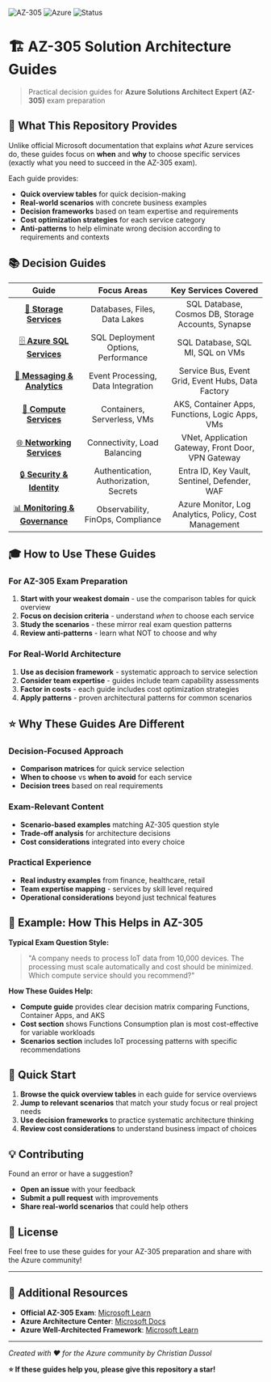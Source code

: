 ![AZ-305](https://img.shields.io/badge/Microsoft-AZ--305-blue)
![Azure](https://img.shields.io/badge/Cloud-Azure-007FFF)
![Status](https://img.shields.io/badge/Status-Active-brightgreen)

# 🏗️ AZ-305 Solution Architecture Guides

> Practical decision guides for **Azure Solutions Architect Expert (AZ-305)** exam preparation

## 🎯 What This Repository Provides

Unlike official Microsoft documentation that explains *what* Azure services do, these guides focus on **when** and **why** to choose specific services (exactly what you need to succeed in the AZ-305 exam).

Each guide provides:
- **Quick overview tables** for quick decision-making
- **Real-world scenarios** with concrete business examples  
- **Decision frameworks** based on team expertise and requirements
- **Cost optimization strategies** for each service category
- **Anti-patterns** to help eliminate wrong decision according to requirements and contexts

## 📚 Decision Guides

| Guide | Focus Areas | Key Services Covered |
|:-----:|:-----------:|:-------------------:|
| [💾 **Storage Services**](./01-azure-storage-services.md) | Databases, Files, Data Lakes | SQL Database, Cosmos DB, Storage Accounts, Synapse |
| [🗄️ **Azure SQL Services**](./02-azure-sql-services.md) | SQL Deployment Options, Performance | SQL Database, SQL MI, SQL on VMs |
| [📡 **Messaging & Analytics**](./03-azure-messaging-analytics.md) | Event Processing, Data Integration | Service Bus, Event Grid, Event Hubs, Data Factory |
| [🚀 **Compute Services**](./04-azure-compute-services.md) | Containers, Serverless, VMs | AKS, Container Apps, Functions, Logic Apps, VMs |
| [🌐 **Networking Services**](./05-azure-networking-services.md) | Connectivity, Load Balancing | VNet, Application Gateway, Front Door, VPN Gateway |
| [🔒 **Security & Identity**](./06-azure-security-identity-services.md) | Authentication, Authorization, Secrets | Entra ID, Key Vault, Sentinel, Defender, WAF |
| [📊 **Monitoring & Governance**](./07-azure-monitoring-governance-services.md) | Observability, FinOps, Compliance | Azure Monitor, Log Analytics, Policy, Cost Management |

## 🎓 How to Use These Guides

### **For AZ-305 Exam Preparation**
1. **Start with your weakest domain** - use the comparison tables for quick overview
2. **Focus on decision criteria** - understand *when* to choose each service
3. **Study the scenarios** - these mirror real exam question patterns
4. **Review anti-patterns** - learn what NOT to choose and why

### **For Real-World Architecture**
1. **Use as decision framework** - systematic approach to service selection
2. **Consider team expertise** - guides include team capability assessments
3. **Factor in costs** - each guide includes cost optimization strategies
4. **Apply patterns** - proven architectural patterns for common scenarios

## ⭐ Why These Guides Are Different

### **Decision-Focused Approach**
- **Comparison matrices** for quick service selection
- **When to choose** vs **when to avoid** for each service
- **Decision trees** based on real requirements

### **Exam-Relevant Content**
- **Scenario-based examples** matching AZ-305 question style
- **Trade-off analysis** for architecture decisions
- **Cost considerations** integrated into every choice

### **Practical Experience**
- **Real industry examples** from finance, healthcare, retail
- **Team expertise mapping** - services by skill level required
- **Operational considerations** beyond just technical features

## 🎯 Example: How This Helps in AZ-305

**Typical Exam Question Style:**
> "A company needs to process IoT data from 10,000 devices. The processing must scale automatically and cost should be minimized. Which compute service should you recommend?"

**How These Guides Help:**
- **Compute guide** provides clear decision matrix comparing Functions, Container Apps, and AKS
- **Cost section** shows Functions Consumption plan is most cost-effective for variable workloads
- **Scenarios section** includes IoT processing patterns with specific recommendations

## 🚀 Quick Start

1. **Browse the quick overview tables** in each guide for service overviews
2. **Jump to relevant scenarios** that match your study focus or real project needs
3. **Use decision frameworks** to practice systematic architecture thinking
4. **Review cost considerations** to understand business impact of choices

## 💡 Contributing

Found an error or have a suggestion? 
- **Open an issue** with your feedback
- **Submit a pull request** with improvements
- **Share real-world scenarios** that could help others

## 📄 License

Feel free to use these guides for your AZ-305 preparation and share with the Azure community!

---

## 🔗 Additional Resources

- **Official AZ-305 Exam**: [Microsoft Learn](https://learn.microsoft.com/en-us/credentials/certifications/exams/az-305/)
- **Azure Architecture Center**: [Microsoft Docs](https://learn.microsoft.com/en-us/azure/architecture/)
- **Azure Well-Architected Framework**: [Microsoft Learn](https://learn.microsoft.com/en-us/azure/well-architected/)

---

*Created with ❤️ for the Azure community by Christian Dussol*

**⭐ If these guides help you, please give this repository a star!**
